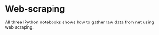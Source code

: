# Web-scraping

All three IPython notebooks shows how to gather raw data from net using web scraping.
